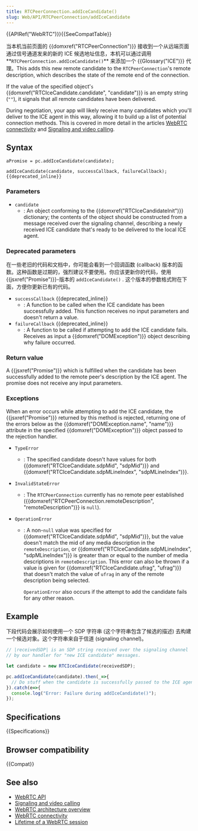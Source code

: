 ```yaml
---
title: RTCPeerConnection.addIceCandidate()
slug: Web/API/RTCPeerConnection/addIceCandidate
---
```


{{APIRef("WebRTC")}}{{SeeCompatTable}}

当本机当前页面的 {{domxref("RTCPeerConnection")}} 接收到一个从远端页面通过信号通道发来的新的 ICE 候选地址信息，本机可以通过调用**`RTCPeerConnection.addIceCandidate()`** 来添加一个 {{Glossary("ICE")}} 代理。This adds this new remote candidate to the `RTCPeerConnection`'s remote description, which describes the state of the remote end of the connection.

If the value of the specified object'`s` {{domxref("RTCIceCandidate.candidate", "candidate")}} is an empty string (`""`), it signals that all remote candidates have been delivered.

During negotiation, your app will likely receive many candidates which you'll deliver to the ICE agent in this way, allowing it to build up a list of potential connection methods. This is covered in more detail in the articles [WebRTC connectivity](/zh-CN/docs/Web/API/WebRTC_API/Connectivity) and [Signaling and video calling](/zh-CN/docs/Web/API/WebRTC_API/Signaling_and_video_calling).

## Syntax

```plain
aPromise = pc.addIceCandidate(candidate);

addIceCandidate(candidate, successCallback, failureCallback); {{deprecated_inline}}
```

### Parameters

- `candidate`
  - : An object conforming to the {{domxref("RTCIceCandidateInit")}} dictionary; the contents of the object should be constructed from a message received over the signaling channel, describing a newly received ICE candidate that's ready to be delivered to the local ICE agent.

### Deprecated parameters

在一些老旧的代码和文档中，你可能会看到一个回调函数 (callback) 版本的函数。这种函数是过期的，强烈建议不要使用。你应该更新你的代码，使用 {{jsxref("Promise")}}-版本的 `addIceCandidate()` . 这个版本的参数格式附在下面，方便你更新已有的代码。

- `successCallback` {{deprecated_inline}}
  - : A function to be called when the ICE candidate has been successfully added. This function receives no input parameters and doesn't return a value.
- `failureCallback` {{deprecated_inline}}
  - : A function to be called if attempting to add the ICE candidate fails. Receives as input a {{domxref("DOMException")}} object describing why failure occurred.

### Return value

A {{jsxref("Promise")}} which is fulfilled when the candidate has been successfully added to the remote peer's description by the ICE agent. The promise does not receive any input parameters.

### Exceptions

When an error occurs while attempting to add the ICE candidate, the {{jsxref("Promise")}} returned by this method is rejected, returning one of the errors below as the {{domxref("DOMException.name", "name")}} attribute in the specified {{domxref("DOMException")}} object passed to the rejection handler.

- `TypeError`
  - : The specified candidate doesn't have values for both {{domxref("RTCIceCandidate.sdpMid", "sdpMid")}} and {{domxref("RTCIceCandidate.sdpMLineIndex", "sdpMLineIndex")}}.
- `InvalidStateError`
  - : The `RTCPeerConnection` currently has no remote peer established ({{domxref("RTCPeerConnection.remoteDescription", "remoteDescription")}} is `null`).
- `OperationError`

  - : A non-`null` value was specified for {{domxref("RTCIceCandidate.sdpMid", "sdpMid")}}, but the value doesn't match the mid of any media description in the `remoteDescription`, or {{domxref("RTCIceCandidate.sdpMLineIndex", "sdpMLineIndex")}} is greater than or equal to the number of media descriptions in `remoteDescription`. This error can also be thrown if a value is given for {{domxref("RTCIceCandidate.ufrag", "ufrag")}} that doesn't match the value of `ufrag` in any of the remote description being selected.

    `OperationError` also occurs if the attempt to add the candidate fails for any other reason.

## Example

下段代码会展示如何使用一个 SDP 字符串 (这个字符串包含了候选的描述) 去构建一个候选对象。这个字符串来自于信道 (signaling channel)。

```js
// |receivedSDP| is an SDP string received over the signaling channel
// by our handler for "new ICE candidate" messages.

let candidate = new RTCIceCandidate(receivedSDP);

pc.addIceCandidate(candidate).then(_=>{
  // Do stuff when the candidate is successfully passed to the ICE agent
}).catch(e=>{
  console.log("Error: Failure during addIceCandidate()");
});
```

## Specifications

{{Specifications}}

## Browser compatibility

{{Compat}}

## See also

- [WebRTC API](/zh-CN/docs/Web/API/WebRTC_API)
- [Signaling and video calling](/zh-CN/docs/Web/API/WebRTC_API/Signaling_and_video_calling)
- [WebRTC architecture overview](/zh-CN/docs/Web/API/WebRTC_API/Architecture)
- [WebRTC connectivity](/zh-CN/docs/Web/API/WebRTC_API/Connectivity)
- [Lifetime of a WebRTC session](/zh-CN/docs/Web/API/WebRTC_API/Session_lifetime)
